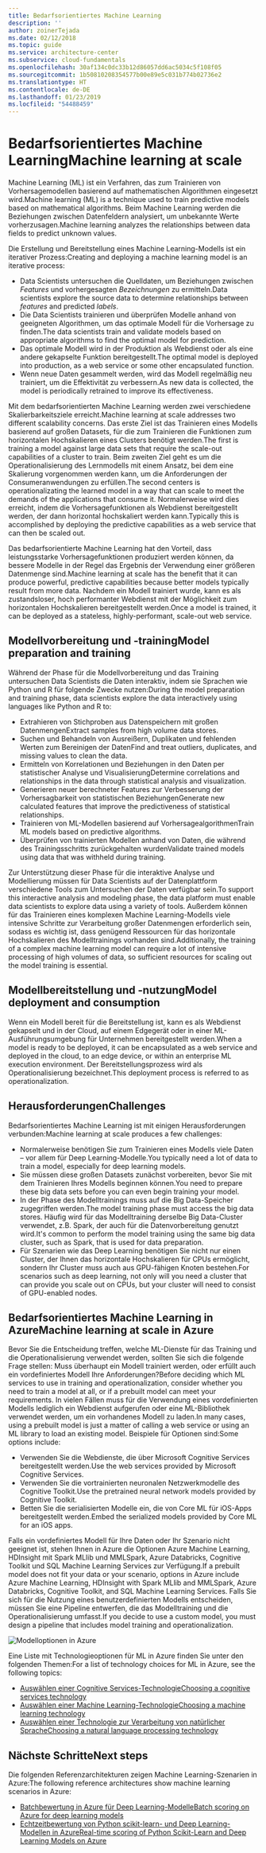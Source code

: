 ```yaml
---
title: Bedarfsorientiertes Machine Learning
description: ''
author: zoinerTejada
ms.date: 02/12/2018
ms.topic: guide
ms.service: architecture-center
ms.subservice: cloud-fundamentals
ms.openlocfilehash: 30af134c0dc33b12d86057dd6ac5034c5f108f05
ms.sourcegitcommit: 1b50810208354577b00e89e5c031b774b02736e2
ms.translationtype: HT
ms.contentlocale: de-DE
ms.lasthandoff: 01/23/2019
ms.locfileid: "54488459"
---
```

# <a name="machine-learning-at-scale"></a><span data-ttu-id="3c49e-102">Bedarfsorientiertes Machine Learning</span><span class="sxs-lookup"><span data-stu-id="3c49e-102">Machine learning at scale</span></span>

<span data-ttu-id="3c49e-103">Machine Learning (ML) ist ein Verfahren, das zum Trainieren von Vorhersagemodellen basierend auf mathematischen Algorithmen eingesetzt wird.</span><span class="sxs-lookup"><span data-stu-id="3c49e-103">Machine learning (ML) is a technique used to train predictive models based on mathematical algorithms.</span></span> <span data-ttu-id="3c49e-104">Beim Machine Learning werden die Beziehungen zwischen Datenfeldern analysiert, um unbekannte Werte vorherzusagen.</span><span class="sxs-lookup"><span data-stu-id="3c49e-104">Machine learning analyzes the relationships between data fields to predict unknown values.</span></span>

<span data-ttu-id="3c49e-105">Die Erstellung und Bereitstellung eines Machine Learning-Modells ist ein iterativer Prozess:</span><span class="sxs-lookup"><span data-stu-id="3c49e-105">Creating and deploying a machine learning model is an iterative process:</span></span>

- <span data-ttu-id="3c49e-106">Data Scientists untersuchen die Quelldaten, um Beziehungen zwischen *Features* und vorhergesagten *Bezeichnungen* zu ermitteln.</span><span class="sxs-lookup"><span data-stu-id="3c49e-106">Data scientists explore the source data to determine relationships between *features* and predicted *labels*.</span></span>
- <span data-ttu-id="3c49e-107">Die Data Scientists trainieren und überprüfen Modelle anhand von geeigneten Algorithmen, um das optimale Modell für die Vorhersage zu finden.</span><span class="sxs-lookup"><span data-stu-id="3c49e-107">The data scientists train and validate models based on appropriate algorithms to find the optimal model for prediction.</span></span>
- <span data-ttu-id="3c49e-108">Das optimale Modell wird in der Produktion als Webdienst oder als eine andere gekapselte Funktion bereitgestellt.</span><span class="sxs-lookup"><span data-stu-id="3c49e-108">The optimal model is deployed into production, as a web service or some other encapsulated function.</span></span>
- <span data-ttu-id="3c49e-109">Wenn neue Daten gesammelt werden, wird das Modell regelmäßig neu trainiert, um die Effektivität zu verbessern.</span><span class="sxs-lookup"><span data-stu-id="3c49e-109">As new data is collected, the model is periodically retrained to improve its effectiveness.</span></span>

<span data-ttu-id="3c49e-110">Mit dem bedarfsorientierten Machine Learning werden zwei verschiedene Skalierbarkeitsziele erreicht.</span><span class="sxs-lookup"><span data-stu-id="3c49e-110">Machine learning at scale addresses two different scalability concerns.</span></span> <span data-ttu-id="3c49e-111">Das erste Ziel ist das Trainieren eines Modells basierend auf großen Datasets, für die zum Trainieren die Funktionen zum horizontalen Hochskalieren eines Clusters benötigt werden.</span><span class="sxs-lookup"><span data-stu-id="3c49e-111">The first is training a model against large data sets that require the scale-out capabilities of a cluster to train.</span></span> <span data-ttu-id="3c49e-112">Beim zweiten Ziel geht es um die Operationalisierung des Lernmodells mit einem Ansatz, bei dem eine Skalierung vorgenommen werden kann, um die Anforderungen der Consumeranwendungen zu erfüllen.</span><span class="sxs-lookup"><span data-stu-id="3c49e-112">The second centers is operationalizating the learned model in a way that can scale to meet the demands of the applications that consume it.</span></span> <span data-ttu-id="3c49e-113">Normalerweise wird dies erreicht, indem die Vorhersagefunktionen als Webdienst bereitgestellt werden, der dann horizontal hochskaliert werden kann.</span><span class="sxs-lookup"><span data-stu-id="3c49e-113">Typically this is accomplished by deploying the predictive capabilities as a web service that can then be scaled out.</span></span>

<span data-ttu-id="3c49e-114">Das bedarfsorientierte Machine Learning hat den Vorteil, dass leistungsstarke Vorhersagefunktionen produziert werden können, da bessere Modelle in der Regel das Ergebnis der Verwendung einer größeren Datenmenge sind.</span><span class="sxs-lookup"><span data-stu-id="3c49e-114">Machine learning at scale has the benefit that it can produce powerful, predictive capabilities because better models typically result from more data.</span></span> <span data-ttu-id="3c49e-115">Nachdem ein Modell trainiert wurde, kann es als zustandsloser, hoch performanter Webdienst mit der Möglichkeit zum horizontalen Hochskalieren bereitgestellt werden.</span><span class="sxs-lookup"><span data-stu-id="3c49e-115">Once a model is trained, it can be deployed as a stateless, highly-performant, scale-out web service.</span></span>

## <a name="model-preparation-and-training"></a><span data-ttu-id="3c49e-116">Modellvorbereitung und -training</span><span class="sxs-lookup"><span data-stu-id="3c49e-116">Model preparation and training</span></span>

<span data-ttu-id="3c49e-117">Während der Phase für die Modellvorbereitung und das Training untersuchen Data Scientists die Daten interaktiv, indem sie Sprachen wie Python und R für folgende Zwecke nutzen:</span><span class="sxs-lookup"><span data-stu-id="3c49e-117">During the model preparation and training phase, data scientists explore the data interactively using languages like Python and R to:</span></span>

- <span data-ttu-id="3c49e-118">Extrahieren von Stichproben aus Datenspeichern mit großen Datenmengen</span><span class="sxs-lookup"><span data-stu-id="3c49e-118">Extract samples from high volume data stores.</span></span>
- <span data-ttu-id="3c49e-119">Suchen und Behandeln von Ausreißern, Duplikaten und fehlenden Werten zum Bereinigen der Daten</span><span class="sxs-lookup"><span data-stu-id="3c49e-119">Find and treat outliers, duplicates, and missing values to clean the data.</span></span>
- <span data-ttu-id="3c49e-120">Ermitteln von Korrelationen und Beziehungen in den Daten per statistischer Analyse und Visualisierung</span><span class="sxs-lookup"><span data-stu-id="3c49e-120">Determine correlations and relationships in the data through statistical analysis and visualization.</span></span>
- <span data-ttu-id="3c49e-121">Generieren neuer berechneter Features zur Verbesserung der Vorhersagbarkeit von statistischen Beziehungen</span><span class="sxs-lookup"><span data-stu-id="3c49e-121">Generate new calculated features that improve the predictiveness of statistical relationships.</span></span>
- <span data-ttu-id="3c49e-122">Trainieren von ML-Modellen basierend auf Vorhersagealgorithmen</span><span class="sxs-lookup"><span data-stu-id="3c49e-122">Train ML models based on predictive algorithms.</span></span>
- <span data-ttu-id="3c49e-123">Überprüfen von trainierten Modellen anhand von Daten, die während des Trainingsschritts zurückgehalten wurden</span><span class="sxs-lookup"><span data-stu-id="3c49e-123">Validate trained models using data that was withheld during training.</span></span>

<span data-ttu-id="3c49e-124">Zur Unterstützung dieser Phase für die interaktive Analyse und Modellierung müssen für Data Scientists auf der Datenplattform verschiedene Tools zum Untersuchen der Daten verfügbar sein.</span><span class="sxs-lookup"><span data-stu-id="3c49e-124">To support this interactive analysis and modeling phase, the data platform must enable data scientists to explore data using a variety of tools.</span></span> <span data-ttu-id="3c49e-125">Außerdem können für das Trainieren eines komplexen Machine Learning-Modells viele intensive Schritte zur Verarbeitung großer Datenmengen erforderlich sein, sodass es wichtig ist, dass genügend Ressourcen für das horizontale Hochskalieren des Modelltrainings vorhanden sind.</span><span class="sxs-lookup"><span data-stu-id="3c49e-125">Additionally, the training of a complex machine learning model can require a lot of intensive processing of high volumes of data, so sufficient resources for scaling out the model training is essential.</span></span>

## <a name="model-deployment-and-consumption"></a><span data-ttu-id="3c49e-126">Modellbereitstellung und -nutzung</span><span class="sxs-lookup"><span data-stu-id="3c49e-126">Model deployment and consumption</span></span>

<span data-ttu-id="3c49e-127">Wenn ein Modell bereit für die Bereitstellung ist, kann es als Webdienst gekapselt und in der Cloud, auf einem Edgegerät oder in einer ML-Ausführungsumgebung für Unternehmen bereitgestellt werden.</span><span class="sxs-lookup"><span data-stu-id="3c49e-127">When a model is ready to be deployed, it can be encapsulated as a web service and deployed in the cloud, to an edge device, or within an enterprise ML execution environment.</span></span> <span data-ttu-id="3c49e-128">Der Bereitstellungsprozess wird als Operationalisierung bezeichnet.</span><span class="sxs-lookup"><span data-stu-id="3c49e-128">This deployment process is referred to as operationalization.</span></span>

## <a name="challenges"></a><span data-ttu-id="3c49e-129">Herausforderungen</span><span class="sxs-lookup"><span data-stu-id="3c49e-129">Challenges</span></span>

<span data-ttu-id="3c49e-130">Bedarfsorientiertes Machine Learning ist mit einigen Herausforderungen verbunden:</span><span class="sxs-lookup"><span data-stu-id="3c49e-130">Machine learning at scale produces a few challenges:</span></span>

- <span data-ttu-id="3c49e-131">Normalerweise benötigen Sie zum Trainieren eines Modells viele Daten – vor allem für Deep Learning-Modelle.</span><span class="sxs-lookup"><span data-stu-id="3c49e-131">You typically need a lot of data to train a model, especially for deep learning models.</span></span>
- <span data-ttu-id="3c49e-132">Sie müssen diese großen Datasets zunächst vorbereiten, bevor Sie mit dem Trainieren Ihres Modells beginnen können.</span><span class="sxs-lookup"><span data-stu-id="3c49e-132">You need to prepare these big data sets before you can even begin training your model.</span></span>
- <span data-ttu-id="3c49e-133">In der Phase des Modelltrainings muss auf die Big Data-Speicher zugegriffen werden.</span><span class="sxs-lookup"><span data-stu-id="3c49e-133">The model training phase must access the big data stores.</span></span> <span data-ttu-id="3c49e-134">Häufig wird für das Modelltraining derselbe Big Data-Cluster verwendet, z.B. Spark, der auch für die Datenvorbereitung genutzt wird.</span><span class="sxs-lookup"><span data-stu-id="3c49e-134">It's common to perform the model training using the same big data cluster, such as Spark, that is used for data preparation.</span></span>
- <span data-ttu-id="3c49e-135">Für Szenarien wie das Deep Learning benötigen Sie nicht nur einen Cluster, der Ihnen das horizontale Hochskalieren für CPUs ermöglicht, sondern Ihr Cluster muss auch aus GPU-fähigen Knoten bestehen.</span><span class="sxs-lookup"><span data-stu-id="3c49e-135">For scenarios such as deep learning, not only will you need a cluster that can provide you scale out on CPUs, but your cluster will need to consist of GPU-enabled nodes.</span></span>

## <a name="machine-learning-at-scale-in-azure"></a><span data-ttu-id="3c49e-136">Bedarfsorientiertes Machine Learning in Azure</span><span class="sxs-lookup"><span data-stu-id="3c49e-136">Machine learning at scale in Azure</span></span>

<span data-ttu-id="3c49e-137">Bevor Sie die Entscheidung treffen, welche ML-Dienste für das Training und die Operationalisierung verwendet werden, sollten Sie sich die folgende Frage stellen: Muss überhaupt ein Modell trainiert werden, oder erfüllt auch ein vordefiniertes Modell Ihre Anforderungen?</span><span class="sxs-lookup"><span data-stu-id="3c49e-137">Before deciding which ML services to use in training and operationalization, consider whether you need to train a model at all, or if a prebuilt model can meet your requirements.</span></span> <span data-ttu-id="3c49e-138">In vielen Fällen muss für die Verwendung eines vordefinierten Modells lediglich ein Webdienst aufgerufen oder eine ML-Bibliothek verwendet werden, um ein vorhandenes Modell zu laden.</span><span class="sxs-lookup"><span data-stu-id="3c49e-138">In many cases, using a prebuilt model is just a matter of calling a web service or using an ML library to load an existing model.</span></span> <span data-ttu-id="3c49e-139">Beispiele für Optionen sind:</span><span class="sxs-lookup"><span data-stu-id="3c49e-139">Some options include:</span></span>

- <span data-ttu-id="3c49e-140">Verwenden Sie die Webdienste, die über Microsoft Cognitive Services bereitgestellt werden.</span><span class="sxs-lookup"><span data-stu-id="3c49e-140">Use the web services provided by Microsoft Cognitive Services.</span></span>
- <span data-ttu-id="3c49e-141">Verwenden Sie die vortrainierten neuronalen Netzwerkmodelle des Cognitive Toolkit.</span><span class="sxs-lookup"><span data-stu-id="3c49e-141">Use the pretrained neural network models provided by Cognitive Toolkit.</span></span>
- <span data-ttu-id="3c49e-142">Betten Sie die serialisierten Modelle ein, die von Core ML für iOS-Apps bereitgestellt werden.</span><span class="sxs-lookup"><span data-stu-id="3c49e-142">Embed the serialized models provided by Core ML for an iOS apps.</span></span>

<span data-ttu-id="3c49e-143">Falls ein vordefiniertes Modell für Ihre Daten oder Ihr Szenario nicht geeignet ist, stehen Ihnen in Azure die Optionen Azure Machine Learning, HDInsight mit Spark MLlib und MMLSpark, Azure Databricks, Cognitive Toolkit und SQL Machine Learning Services zur Verfügung.</span><span class="sxs-lookup"><span data-stu-id="3c49e-143">If a prebuilt model does not fit your data or your scenario, options in Azure include Azure Machine Learning, HDInsight with Spark MLlib and MMLSpark, Azure Databricks, Cognitive Toolkit, and SQL Machine Learning Services.</span></span> <span data-ttu-id="3c49e-144">Falls Sie sich für die Nutzung eines benutzerdefinierten Modells entscheiden, müssen Sie eine Pipeline entwerfen, die das Modelltraining und die Operationalisierung umfasst.</span><span class="sxs-lookup"><span data-stu-id="3c49e-144">If you decide to use a custom model, you must design a pipeline that includes model training and operationalization.</span></span>

![Modelloptionen in Azure](./images/machine-learning-model-training-and-deployment.png)

<span data-ttu-id="3c49e-146">Eine Liste mit Technologieoptionen für ML in Azure finden Sie unter den folgenden Themen:</span><span class="sxs-lookup"><span data-stu-id="3c49e-146">For a list of technology choices for ML in Azure, see the following topics:</span></span>

- [<span data-ttu-id="3c49e-147">Auswählen einer Cognitive Services-Technologie</span><span class="sxs-lookup"><span data-stu-id="3c49e-147">Choosing a cognitive services technology</span></span>](../technology-choices/cognitive-services.md)
- [<span data-ttu-id="3c49e-148">Auswählen einer Machine Learning-Technologie</span><span class="sxs-lookup"><span data-stu-id="3c49e-148">Choosing a machine learning technology</span></span>](../technology-choices/data-science-and-machine-learning.md)
- [<span data-ttu-id="3c49e-149">Auswählen einer Technologie zur Verarbeitung von natürlicher Sprache</span><span class="sxs-lookup"><span data-stu-id="3c49e-149">Choosing a natural language processing technology</span></span>](../technology-choices/natural-language-processing.md)

## <a name="next-steps"></a><span data-ttu-id="3c49e-150">Nächste Schritte</span><span class="sxs-lookup"><span data-stu-id="3c49e-150">Next steps</span></span>

<span data-ttu-id="3c49e-151">Die folgenden Referenzarchitekturen zeigen Machine Learning-Szenarien in Azure:</span><span class="sxs-lookup"><span data-stu-id="3c49e-151">The following reference architectures show machine learning scenarios in Azure:</span></span>

- [<span data-ttu-id="3c49e-152">Batchbewertung in Azure für Deep Learning-Modelle</span><span class="sxs-lookup"><span data-stu-id="3c49e-152">Batch scoring on Azure for deep learning models</span></span>](../../reference-architectures/ai/batch-scoring-deep-learning.md)
- [<span data-ttu-id="3c49e-153">Echtzeitbewertung von Python scikit-learn- und Deep Learning-Modellen in Azure</span><span class="sxs-lookup"><span data-stu-id="3c49e-153">Real-time scoring of Python Scikit-Learn and Deep Learning Models on Azure</span></span>](../../reference-architectures/ai/realtime-scoring-python.md)